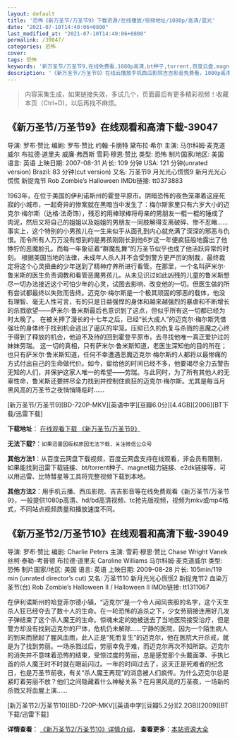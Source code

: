 ```yaml
---
layout: default
title: '恐怖《新万圣节/万圣节9》下载资源/在线播放/视频地址/1080p/高清/蓝光'
date: "2021-07-10T14:40:06+0800"
last_modified_at: "2021-07-10T14:40:06+0800"
permalink: /39047/
categories: 恐怖
cover:
tags: 恐怖
keywords: '新万圣节/万圣节9,在线免费看,1080p高清,bt种子,torrent,百度云盘,magnet,磁力链,迅雷下载资源'
description: '《新万圣节/万圣节9》在线云播放手机西瓜影院吉吉影音免费看，1080p高清bd/hd未删减完整版和tc抢先枪版，mkv/mp4格式，附带bt/torrent种子、magnet/磁力链、百度云盘、网盘资源迅雷下载链接'
---
```


>内容采集生成，如果链接失效，多试几个，页面最后有更多精彩视频！收藏本页（Ctrl+D)，以后再找不麻烦。


## 《新万圣节/万圣节9》在线观看和高清下载-39047

导演: 罗布·赞比 编剧: 罗布·赞比 约翰·卡朋特 黛布拉·希尔 主演: 马尔科姆·麦克道威尔 布拉德·道里夫 威廉·弗西斯 雪莉·穆恩·赞比 类型: 恐怖 制片国家/地区: 美国 语言: 英语 上映日期: 2007-08-31 片长: 109 分钟 USA: 121 分钟(unrated version) Brazil: 83 分钟(cut version) 又名: 万圣节9 月光光心慌慌9 新月光光心慌慌 新捉鬼节 Rob Zombie’s Halloween IMDb链接: tt0373883

1963年，在位于美国的伊利诺斯州的霍登平原市。阴暗恐怖的夜色笼罩着这座死寂的小城市，一起奇异的惨案就在黑暗当中发生了：梅尔斯家里只有六岁大小的迈克尔·梅尔斯（达格·法奇饰），残忍的用棒球棒将母亲的男朋友一棍一棍的锤成了肉泥，然后又将自己的姐姐以及姐姐的男朋友一同肢解得支离破碎、惨不忍睹…… 事实上，这个特别的小男孩儿在一生来似乎从面孔到内心就充满了深深的邪恶与仇恨。而令所有人万万没有想到的是男孩刚刚长到他6岁这一年便疯狂般地露出了他狰狞的恶魔脸孔。而每一年象征着“群魔乱舞”的万圣节似乎也成了他活跃异常的时刻。 根据美国当地的法律，未成年人杀人并不会受到警方更严厉的制裁，最终裁定将这个心灵扭曲的少年送到了精神疗养所进行看管。在那里，一个名叫萨米尔·鲁米斯的医生负责调教和看管恶魔男孩儿。从未见识过如此凶残的儿童的鲁米斯想尽一切办法接近这个可怕少年的心灵，试图去影响、改变他的一切。但医生做的所有尝试都最终以失败而告终。迈克尔·梅尔斯是一个极其顽固的邪恶的载体，他没有理智、毫无人性可言，有的只是日益强悍的身体和越来越强烈的暴虐和不断增长的杀戮欲望——萨米尔·鲁米斯最后也意识到了这点，但似乎所有这一切都已经为时太晚了。 在被关押了漫长的十七年之后，已经“长大成人”的迈克尔·梅尔斯凭借强壮的身体终于找到机会逃出了逼仄的牢笼。压抑已久的仇复与杀戮的恶魔之心终于得到了释放的机会，他迫不及待的回到霍登平原市，去寻找他唯一真正爱护过的妹妹劳瑞。 这一切的真相，只有萨米尔·鲁米斯知道，老医生深知他的目的所在；也只有萨米尔·鲁米斯知道，任何不幸遭遇恶魔迈克尔·梅尔斯的人都将以最惨痛的方式付出自己的生命做代价。如今，留给他的时间已经不多，他要竭尽全力去警告无知的人们，并保护这家人唯一的希望——劳瑞。与此同时，为了所有其他人的无辜性命，鲁米斯还要拼尽全力找到并控制住疯狂的迈克尔·梅尔斯。尤其是每当月黑风高的万圣节之夜悄悄降临时……


[新万圣节/万圣节9][BD-720P-MKV][英语中字][豆瓣6.0分][4.4GB][2006][BT下载/迅雷下载]

**下载地址**： [在线观看下载 《新万圣节/万圣节9》](https://www.btdx8.com/torrent/halloween_2007.html) 


**无法下载?**：`如果迅雷因版权原因无法下载，关注微信公众号 `

**其他方法1**：从百度云网盘下载视频，百度云网盘支持在线观看，非会员有限制，如果能找到迅雷下载链接、bt/torrent种子、magnet磁力链接、e2dk链接等，可以用迅雷、比特彗星等工具将完整视频下载到本地。

**其他方法2**：用手机云播、西瓜影院、吉吉影音等在线免费观看《新万圣节/万圣节9》，一般提供1080p高清、hd/bd高清视频、tc抢先版视频，视频为mkv或mp4格式，不同站点视频质量和播放速度不同。


## 《新万圣节2/万圣节10》在线观看和高清下载-39049

导演: 罗布·赞比 编剧: Charlie Peters 主演: 雪莉·穆恩·赞比 Chase Wright Vanek 丝柯·泰勒-考普顿 布拉德·道里夫 Caroline Williams 马尔科姆·麦克道威尔 类型: 恐怖 制片国家/地区: 美国 语言: 英语 上映日期: 2009-08-28 片长: 105min/119 min (unrated director’s cut) 又名: 万圣节10 新月光光心慌慌2 新捉鬼节2 血染万圣节(台) Rob Zombie’s Halloween II / Halloween II IMDb链接: tt1311067

在伊利诺斯州的哈登菲尔德小镇，“迈克尔”是一个令人闻风丧胆的名字，这个天生杀人狂已经夺去了数十人的生命。在一轮恐怖的追杀之下，少女劳丽接连用好几发子弹结束了这个杀人魔王的生命。惊魂未定的她被送去了当地医院接受治疗，但是警方却没有找到迈克尔的尸体，危机仍未解除……宁静的医院，因为一个陌生病人的到来而掀起了腥风血雨，此人正是“死而复生”的迈克尔，他在医院大开杀戒，就是为了找到劳丽。一场杀戮过后，劳丽幸免于难，而迈克尔再次不知所踪。迈克尔的消失并不意味着恐怖的结束，受惊过度的劳丽，总是感觉那个头戴面罩、手执匕首的杀人魔王时不时就在眼前闪过。一年的时间过去了，这天正是死难者的纪念日，也是万圣节前夜，有关“杀人魔王再现”的消息被人们疯传。为什么迈克尔总是紧盯着劳丽不放？他们之间隐藏着什么神秘关系？在月黑风高的万圣夜，一场新的杀戮又将血腥上演……


[新万圣节2/万圣节10][BD-720P-MKV][英语中字][豆瓣5.2分][2.2GB][2009][BT下载/迅雷下载]

**详情查看**： [《新万圣节2/万圣节10》详情介绍](/movie/39049/)， **查看更多**：[本站资源大全](/movie/t/all/)

